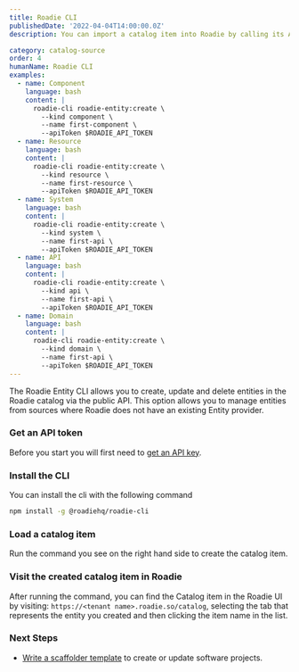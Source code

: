 ```yaml
---
title: Roadie CLI
publishedDate: '2022-04-04T14:00:00.0Z'
description: You can import a catalog item into Roadie by calling its API via the Roadie CLI.

category: catalog-source
order: 4
humanName: Roadie CLI
examples:
  - name: Component
    language: bash
    content: |
      roadie-cli roadie-entity:create \
        --kind component \
        --name first-component \
        --apiToken $ROADIE_API_TOKEN
  - name: Resource
    language: bash
    content: |
      roadie-cli roadie-entity:create \
        --kind resource \
        --name first-resource \
        --apiToken $ROADIE_API_TOKEN
  - name: System
    language: bash
    content: |
      roadie-cli roadie-entity:create \
        --kind system \
        --name first-api \
        --apiToken $ROADIE_API_TOKEN
  - name: API
    language: bash
    content: |
      roadie-cli roadie-entity:create \
        --kind api \
        --name first-api \
        --apiToken $ROADIE_API_TOKEN
  - name: Domain
    language: bash
    content: |
      roadie-cli roadie-entity:create \
        --kind domain \
        --name first-api \
        --apiToken $ROADIE_API_TOKEN
---
```


The Roadie Entity CLI allows you to create, update and delete entities in the Roadie catalog via the public API. This option allows you to manage entities from sources where Roadie does not have an existing Entity provider.

### Get an API token

Before you start you will first need to [get an API key](/docs/api/authorization/).

### Install the CLI

You can install the cli with the following command

```bash
npm install -g @roadiehq/roadie-cli
```

### Load a catalog item

Run the command you see on the right hand side to create the catalog item.

### Visit the created catalog item in Roadie

After running the command, you can find the Catalog item in the Roadie UI by visiting: `https://<tenant name>.roadie.so/catalog`, selecting the tab that represents the entity you created and then clicking the item name in the list.

### Next Steps

- [Write a scaffolder template](/docs/scaffolder/writing-templates/) to create or update software projects.
